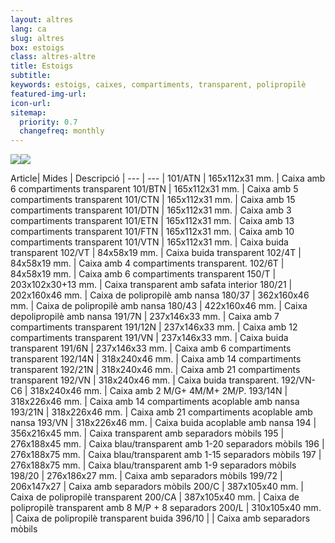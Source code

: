 ```yaml
---
layout: altres
lang: ca
slug: altres
box: estoigs
class: altres-altre
title: Estoigs
subtitle:
keywords: estoigs, caixes, compartiments, transparent, polipropilè
featured-img-url:
icon-url: 
sitemap:
  priority: 0.7
  changefreq: monthly
--- 
```


 	
<p class="text-center"><img src="{{ site.base_url }}/assets/img/01-thumbnail-box-fort-altres-estoigs-101-perline.jpg"><img src="{{ site.base_url }}/assets/img/01-thumbnail-box-fort-altres-estoigs-180-43-blau.jpg"></p>
 
 Article| Mides | Descripció | 
--- | --- |
101/ATN | 165x112x31 mm. | Caixa amb 6 compartiments transparent
101/BTN | 165x112x31 mm. | Caixa amb 5 compartiments transparent
101/CTN | 165x112x31 mm. | Caixa amb 15 compartiments transparent
101/DTN | 165x112x31 mm. | Caixa amb 3 compartiments transparent
101/ETN | 165x112x31 mm. | Caixa amb 13 compartiments transparent
101/FTN | 165x112x31 mm. | Caixa amb 10 compartiments transparent
101/VTN | 165x112x31 mm. | Caixa buida transparent
102/VT | 84x58x19 mm. | Caixa buida transparent
102/4T | 84x58x19 mm. | Caixa amb 4 compartiments transparent.
102/6T | 84x58x19 mm. | Caixa amb 6 compartiments transparent
150/T | 203x102x30+13 mm. | Caixa transparent amb safata interior
180/21 | 202x160x46 mm. | Caixa de polipropilè amb nansa
180/37 | 362x160x46 mm. | Caixa de polipropilè amb nansa
180/43 | 422x160x46 mm. | Caixa depolipropilè amb nansa
191/7N | 237x146x33 mm. | Caixa amb 7 compartiments transparent
191/12N | 237x146x33 mm. | Caixa amb 12 compartiments transparent
191/VN | 237x146x33 mm. | Caixa buida transparent
191/6N | 237x146x33 mm. | Caixa amb 6 compartiments transparent
192/14N | 318x240x46 mm. | Caixa amb 14 compartiments transparent
192/21N | 318x240x46 mm. | Caixa amb 21 compartiments transparent
192/VN | 318x240x46 mm. | Caixa buida transparent.
192/VN-C6 | 318x240x46 mm. | Caixa amb 2 M/G+ 4M/M+ 2M/P.
193/14N | 318x226x46 mm. | Caixa amb 14 compartiments acoplable amb nansa
193/21N | 318x226x46 mm. | Caixa amb 21 compartiments acoplable amb nansa
193/VN | 318x226x46 mm. | Caixa buida acoplable amb nansa
194 | 356x216x45 mm. | Caixa transparent amb separadors mòbils
195 | 276x188x45 mm. | Caixa blau/transparent amb 1-20 separadors mòbils
196 | 276x188x75 mm. | Caixa blau/transparent amb 1-15 separadors mòbils
197 | 276x188x75 mm. | Caixa blau/transparent amb 1-9 separadors mòbils
198/20 | 276x186x27 mm. | Caixa amb separadors mòbils
199/72 | 206x147x27 | Caixa amb separadors mòbils
200/C | 387x105x40 mm. | Caixa de polipropilè transparent
200/CA | 387x105x40 mm. | Caixa de polipropilè transparent amb 8 M/P + 8 separadors
200/L | 310x105x40 mm. | Caixa de polipropilè transparent buida
396/10 | | Caixa amb separadors mòbils
